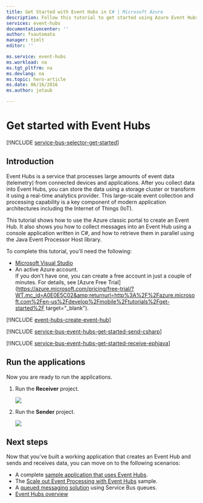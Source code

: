 ```yaml
---
title: Get Started with Event Hubs in C# | Microsoft Azure
description: Follow this tutorial to get started using Azure Event Hubs; sending events in C# and receiving them in Java using the EventProcessorHost.
services: event-hubs
documentationcenter: ''
author: fsautomata
manager: timlt
editor: ''

ms.service: event-hubs
ms.workload: na
ms.tgt_pltfrm: na
ms.devlang: na
ms.topic: hero-article
ms.date: 06/16/2016
ms.author: jotaub

---
```

# Get started with Event Hubs
[!INCLUDE [service-bus-selector-get-started](../../includes/service-bus-selector-get-started.md)]

## Introduction
Event Hubs is a service that processes large amounts of event data (telemetry) from connected devices and applications. After you collect data into Event Hubs, you can store the data using a storage cluster or transform it using a real-time analytics provider. This large-scale event collection and processing capability is a key component of modern application architectures including the Internet of Things (IoT).

This tutorial shows how to use the Azure classic portal to create an Event Hub. It also shows you how to collect messages into an Event Hub using a console application written in C#, and how to retrieve them in parallel using the Java Event Processor Host library.

To complete this tutorial, you'll need the following:

* [Microsoft Visual Studio](http://visualstudio.com)
* An active Azure account. <br/>If you don't have one, you can create a free account in just a couple of minutes. For details, see [Azure Free Trial](https://azure.microsoft.com/pricing/free-trial/?WT.mc_id=A0E0E5C02&amp;returnurl=http%3A%2F%2Fazure.microsoft.com%2Fen-us%2Fdevelop%2Fmobile%2Ftutorials%2Fget-started%2F target="_blank").

[!INCLUDE [event-hubs-create-event-hub](../../includes/event-hubs-create-event-hub.md)]

[!INCLUDE [service-bus-event-hubs-get-started-send-csharp](../../includes/service-bus-event-hubs-get-started-send-csharp.md)]

[!INCLUDE [service-bus-event-hubs-get-started-receive-ephjava](../../includes/service-bus-event-hubs-get-started-receive-ephjava.md)]

## Run the applications
Now you are ready to run the applications.

1. Run the **Receiver** project.
   
   ![][21]
2. Run the **Sender** project.
   
   ![][22]

## Next steps
Now that you've built a working application that creates an Event Hub and sends and receives data, you can move on to the following scenarios:

* A complete [sample application that uses Event Hubs][sample application that uses Event Hubs].
* The [Scale out Event Processing with Event Hubs][Scale out Event Processing with Event Hubs] sample.
* A [queued messaging solution][queued messaging solution] using Service Bus queues.
* [Event Hubs overview][Event Hubs overview]

<!-- Images. -->
[21]: ./media/event-hubs-csharp-ephjava-getstarted/ephjava.png
[22]: ./media/event-hubs-csharp-ephjava-getstarted/cs-send.png

<!-- Links -->
[Azure classic portal]: https://manage.windowsazure.com/
[Event Hubs overview]: event-hubs-overview.md
[sample application that uses Event Hubs]: https://code.msdn.microsoft.com/Service-Bus-Event-Hub-286fd097
[Scale out Event Processing with Event Hubs]: https://code.msdn.microsoft.com/Service-Bus-Event-Hub-45f43fc3
[queued messaging solution]: ../service-bus/service-bus-dotnet-multi-tier-app-using-service-bus-queues.md

